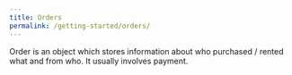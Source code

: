 ```yaml
---
title: Orders
permalink: /getting-started/orders/
---
```

Order is an object which stores information about who purchased / rented what and from who. It usually involves payment.
